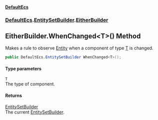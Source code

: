 #### [DefaultEcs](./index.md 'index')
### [DefaultEcs](./DefaultEcs.md 'DefaultEcs').[EntitySetBuilder](./DefaultEcs-EntitySetBuilder.md 'DefaultEcs.EntitySetBuilder').[EitherBuilder](./DefaultEcs-EntitySetBuilder-EitherBuilder.md 'DefaultEcs.EntitySetBuilder.EitherBuilder')
## EitherBuilder.WhenChanged&lt;T&gt;() Method
Makes a rule to observe [Entity](./DefaultEcs-Entity.md 'DefaultEcs.Entity') when a component of type [T](#DefaultEcs-EntitySetBuilder-EitherBuilder-WhenChanged-T-()-T 'DefaultEcs.EntitySetBuilder.EitherBuilder.WhenChanged&lt;T&gt;().T') is changed.  
```csharp
public DefaultEcs.EntitySetBuilder WhenChanged<T>();
```
#### Type parameters
<a name='DefaultEcs-EntitySetBuilder-EitherBuilder-WhenChanged-T-()-T'></a>
`T`  
The type of component.  
  
#### Returns
[EntitySetBuilder](./DefaultEcs-EntitySetBuilder.md 'DefaultEcs.EntitySetBuilder')  
The current [EntitySetBuilder](./DefaultEcs-EntitySetBuilder.md 'DefaultEcs.EntitySetBuilder').  
